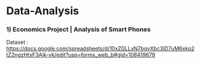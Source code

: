 # Data-Analysis
### 1) Economics Project | Analysis of Smart Phones
Dataset : https://docs.google.com/spreadsheets/d/10xZGLLxN7bgvXbc3ID7uM6xkp2tZ2ngzHtxF3Ajk-vk/edit?usp=forms_web_b#gid=108419679
